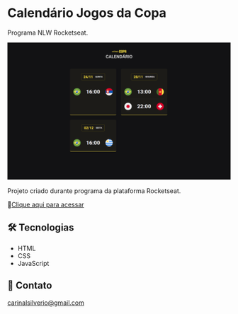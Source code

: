 # Calendário Jogos da Copa
Programa NLW Rocketseat.


![preview](/github/preview.png)

Projeto criado durante programa da plataforma Rocketseat.

🔗[Clique aqui para acessar](https://carinalsilverio.github.io/calendario-jogos-copa/)


## 🛠️ Tecnologias
- HTML
- CSS
- JavaScript


## 📧 Contato
carinalsilverio@gmail.com

